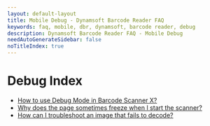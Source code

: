 ```yaml
---
layout: default-layout
title: Mobile Debug - Dynamsoft Barcode Reader FAQ
keywords: faq, mobile, dbr, dynamsoft, barcode reader, debug
description: Dynamsoft Barcode Reader FAQ - Mobile Debug
needAutoGenerateSidebar: false
noTitleIndex: true
---
```


# Debug Index

- [How to use Debug Mode in Barcode Scanner X?](debug-mode.html)
- [Why does the page sometimes freeze when I start the scanner?](page-freeze.html)
- [How can I troubleshoot an image that fails to decode?](troubleshooting-failed-image.html)
